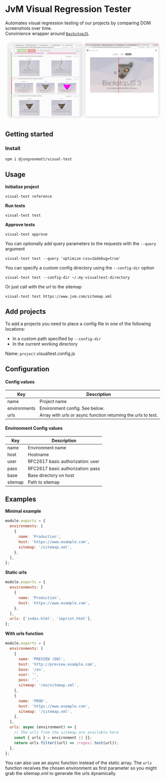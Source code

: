 # JvM Visual Regression Tester

Automates visual regression testing of our projects by comparing DOM screenshots over time.<br/>
Convinience wrapper around [`BackstopJS`](https://garris.github.io/BackstopJS/).

![Browser report](./screen.png)

## Getting started

### Install

```bash
npm i @jungvonmatt/visual-test
```

## Usage

**Initialize project**

```
visual-test reference
```

**Run tests**

```
visual-test test
```

**Approve tests**

```
visual-test approve
```

You can optionally add query parameters to the requests with the `--query` argument

```
visual-test test --query 'optimize-css=1&debug=true'
```

You can specify a custom config directory using the `--config-dir` option

```
visual-test test --config-dir ~/.my-visualtest-directory
```

Or just call with the url to the sitemap

```
visual-test test https://www.jvm.com/sitemap.xml
```

## Add projects

To add a projects you need to place a config file in one of the following locations:

- In a custom path specified by `--config-dir`
- In the current working directory

Name: `project`.visualtest.config.js

## Configuration

#### Config values

| Key          | Description                                                   |
| ------------ | ------------------------------------------------------------- |
| name         | Project name                                                  |
| environments | Environment config. See below.                                |
| urls         | Array with urls or async function returning the urls to test. |

#### Environment Config values

| Key     | Description                       |
| ------- | --------------------------------- |
| name    | Environment name                  |
| host    | Hostname                          |
| user    | RFC2617 basic authorization: user |  |  |
| pass    | RFC2617 basic authorization: pass |
| base    | Base directory on host            |
| sitemap | Path to sitemap                   |

## Examples

**Minimal example**

```js
module.exports = {
  environments: [
    {
      name: 'Production',
      host: 'https://www.example.com',
      sitemap: '/sitemap.xml',
    },
  ],
};
```

**Static urls**

```js
module.exports = {
  environments: [
    {
      name: 'Production',
      host: 'https://www.example.com',
    },
  ],
  urls: ['index.html', 'imprint.html'],
};
```

**With urls function**

```js
module.exports = {
  environments: [
    {
      name: 'PREVIEW (EN)',
      host: 'http://preview.example.com',
      base: '/en',
      user: '',
      pass: '',
      sitemap: '/en/sitemap.xml',
    },
    {
      name: 'PROD',
      host: 'https://www.example.com',
      sitemap: '/sitemap.xml',
    },
  ],
  urls: async (environment) => {
    // The urls from the sitemap are available here
    const { urls } = environment || {};
    return urls.filter((url) => /regex/.test(url));
  },
};
```

You can also use an async function instead of the static array. The `urls` function receives the chosen environment as first parameter so you might grab the sitemap.xml to generate the urls dynamically.
